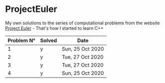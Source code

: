 # ProjectEuler
My own solutions to the series of computational problems from the website [Project Euler](https://projecteuler.net/) - That's how I started to learn C++

Problem N° | Solved | Date
--- | --- | ---
1 | y | Sun, 25 Oct 2020
2 | y | Tue, 27 Oct 2020
3 | y | Tue, 27 Oct 2020
4 | y | Sun, 25 Oct 2020
